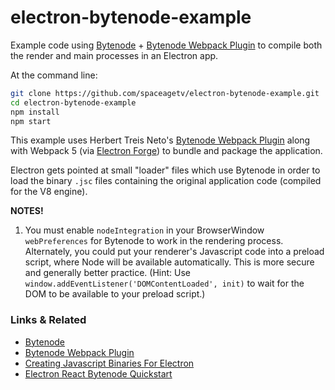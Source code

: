 # electron-bytenode-example

Example code using [Bytenode](https://github.com/OsamaAbbas/bytenode) + [Bytenode Webpack Plugin](https://github.com/herberttn/bytenode-webpack-plugin) to compile both the render and main processes in an Electron app.

At the command line:

```bash
git clone https://github.com/spaceagetv/electron-bytenode-example.git
cd electron-bytenode-example
npm install
npm start
```

This example uses Herbert Treis Neto's [Bytenode Webpack Plugin](https://github.com/herberttn/bytenode-webpack-plugin) along with Webpack 5 (via [Electron Forge](https://www.electronforge.io)) to bundle and package the application.

Electron gets pointed at small "loader" files which use Bytenode in order to load the binary `.jsc` files containing the original application code (compiled for the V8 engine).

**NOTES!**

1. You must enable `nodeIntegration` in your BrowserWindow `webPreferences` for Bytenode to work in the rendering process. Alternately, you could put your renderer's Javascript code into a preload script, where Node will be available automatically. This is more secure and generally better practice. (Hint: Use `window.addEventListener('DOMContentLoaded', init)` to wait for the DOM to be available to your preload script.)

### Links & Related

- [Bytenode](https://github.com/OsamaAbbas/bytenode)
- [Bytenode Webpack Plugin](https://github.com/herberttn/bytenode-webpack-plugin)
- [Creating Javascript Binaries For Electron](https://www.jjeff.com/blog/2021/4/27/creating-javascript-binaries-for-electron)
- [Electron React Bytenode Quickstart](https://github.com/MetaiR/electronforge_react_bytenode_quickstart)
